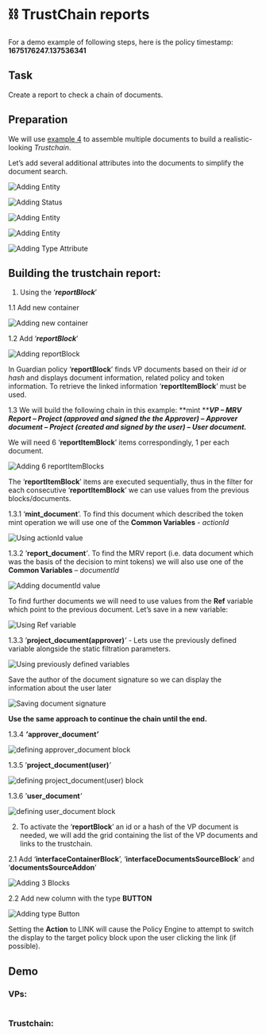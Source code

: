 # ⛓ TrustChain reports

For a demo example of following steps, here is the policy timestamp: **1675176247.137536341**

## **Task**

Create a report to check a chain of documents.

## **Preparation**

We will use [example 4](mrv-document-operations.md) to assemble multiple documents to build a realistic-looking _Trustchain_.

Let’s add several additional attributes into the documents to simplify the document search.

![Adding Entity](<../../../../.gitbook/assets/0 (3).png>)

![Adding Status](<../../../../.gitbook/assets/1 (3).png>)

![Adding Entity ](<../../../../.gitbook/assets/2 (4).png>)

![Adding Entity](<../../../../.gitbook/assets/3 (4).png>)

![Adding Type Attribute](<../../../../.gitbook/assets/4 (3).png>)

## **Building the trustchain report:**

1. Using the ‘_**reportBlock**_’

1.1 Add new container

![Adding new container](<../../../../.gitbook/assets/5 (2).png>)

1.2 Add ‘_**reportBlock**_’

![Adding reportBlock](<../../../../.gitbook/assets/6 (3).png>)

In Guardian policy ‘**reportBlock**’ finds VP documents based on their _id_ or _hash_ and displays document information, related policy and token information. To retrieve the linked information ‘**reportItemBlock**’ must be used.

1.3 We will build the following chain in this example: **mint **_**VP – MRV Report – Project (approved and signed the the Approver) – Approver document – Project (created and signed by the user) – User document.**_

We will need 6 ‘**reportItemBlock**’ items correspondingly, 1 per each document.

![Adding 6 reportItemBlocks ](<../../../../.gitbook/assets/7 (3).png>)

The ‘**reportItemBlock**’ items are executed sequentially, thus in the filter for each consecutive ‘**reportItemBlock**’ we can use values from the previous blocks/documents.

1.3.1 ‘**mint\_document**’. To find this document which described the token mint operation we will use one of the **Common Variables** - _actionId_

![Using actionId value](<../../../../.gitbook/assets/8 (4).png>)

1.3.2 ’**report\_document**_’_. To find the MRV report (i.e. data document which was the basis of the decision to mint tokens) we will also use one of the **Common Variables** – _documentId_

![Adding documentId value](<../../../../.gitbook/assets/9 (3).png>)

To find further documents we will need to use values from the **Ref** variable which point to the previous document. Let’s save in a new variable:

![Using Ref variable](<../../../../.gitbook/assets/10 (3).png>)

1.3.3 ’**project\_document(approver)**_’_ - Lets use the previously defined variable alongside the static filtration parameters.

![Using previously defined variables](<../../../../.gitbook/assets/11 (5).png>)

Save the author of the document signature so we can display the information about the user later

![Saving document signature](<../../../../.gitbook/assets/12 (4).png>)

**Use the same approach to continue the chain until the end.**

1.3.4 _**’**_**approver\_document**_**’**_

![defining approver\_document block](<../../../../.gitbook/assets/13 (4).png>)

1.3.5 ’**project\_document(user)**_’_

![defining project\_document(user) block](<../../../../.gitbook/assets/14 (3).png>)

1.3.6 ’**user\_document**_’_

![defining user\_document block](<../../../../.gitbook/assets/15 (2).png>)

2. To activate the ‘**reportBlock**’ an id or a hash of the VP document is needed, we will add the grid containing the list of the VP documents and links to the trustchain.

2.1 Add ‘**interfaceContainerBlock**’, ‘**interfaceDocumentsSourceBlock**’ and ‘**documentsSourceAddon**’

![Adding 3 Blocks](<../../../../.gitbook/assets/16 (2).png>)

2.2 Add new column with the type **BUTTON**

![Adding type Button](<../../../../.gitbook/assets/17 (2).png>)

Setting the **Action** to LINK will cause the Policy Engine to attempt to switch the display to the target policy block upon the user clicking the link (if possible).

## **Demo**

### VPs:

<figure><img src="../../../../.gitbook/assets/18 (2).png" alt=""><figcaption></figcaption></figure>

### Trustchain:

<figure><img src="../../../../.gitbook/assets/19 (3).png" alt=""><figcaption></figcaption></figure>
